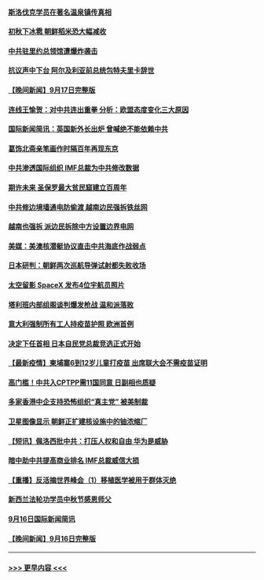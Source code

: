 #### [斯洛伐克学员在著名温泉镇传真相](../pages/prog202/a103219592.md?t=09181601) 
#### [初秋下冰雹 朝鲜稻米恐大幅减收](../pages/prog202/a103219563.md?t=09181601) 
#### [中共驻里约总领馆遭爆炸袭击](../pages/prog202/a103219502.md?t=09181601) 
#### [抗议声中下台 阿尔及利亚前总统包特夫里卡辞世](../pages/prog202/a103219425.md?t=09181601) 
#### [【晚间新闻】9月17日完整版](../pages/prog202/a103219384.md?t=09181601) 
#### [连线王愉贺：对中共连出重拳 分析：欧盟态度变化三大原因](../pages/prog202/a103218366.md?t=09181601) 
#### [国际新闻简讯：英国新外长出炉 曾喊绝不能依赖中共](../pages/prog202/a103218177.md?t=09181601) 
#### [葛饰北斋亲笔画作时隔百年再现东京](../pages/prog202/a103219176.md?t=09181601) 
#### [中共渗透国际组织 IMF总裁为中共修改数据](../pages/prog202/a103219215.md?t=09181601) 
#### [期许未来 圣保罗最大贫民窟建立百周年](../pages/prog202/a103219167.md?t=09181601) 
#### [中共修边境墙通电防偷渡 越南边民强拆铁丝网](../pages/prog202/a103218917.md?t=09181601) 
#### [越南也强拆 派边民拆除中方设置边界电网](../pages/prog202/a103219160.md?t=09181601) 
#### [美媒：美澳核潜艇协议直击中共海底作战弱点](../pages/prog202/a103219131.md?t=09181601) 
#### [日本研判：朝鲜两次巡航导弹试射都失败收场](../pages/prog202/a103219041.md?t=09181601) 
#### [太空留影 SpaceX 发布4位宇航员照片](../pages/prog202/a103219123.md?t=09181601) 
#### [塔利班内部组阁谈判爆发枪战 温和派落败](../pages/prog202/a103219104.md?t=09181601) 
#### [意大利强制所有工人持疫苗护照 欧洲首例](../pages/prog202/a103218881.md?t=09181601) 
#### [决定下任首相 日本自民党总裁竞选正式开始](../pages/prog202/a103218991.md?t=09181601) 
#### [【最新疫情】柬埔寨6到12岁儿童打疫苗 出席联大会不需疫苗证明](../pages/prog202/a103218967.md?t=09181601) 
#### [高门槛！中共入CPTPP需11国同意 日副相也质疑](../pages/prog202/a103218931.md?t=09181601) 
#### [多家香港中企支持恐怖组织“真主党” 被美制裁](../pages/prog202/a103218828.md?t=09181601) 
#### [卫星图像显示 朝鲜正扩建核设施中的铀浓缩厂](../pages/prog202/a103218805.md?t=09181601) 
#### [【短讯】佩洛西批中共：打压人权和自由 华为是威胁](../pages/prog202/a103218908.md?t=09181601) 
#### [暗中助中共提高商业排名 IMF总裁威信大损](../pages/prog202/a103218802.md?t=09181601) 
#### [【重播】反活摘世界峰会（1）移植医学被用于群体灭绝](../pages/prog202/a103218831.md?t=09181601) 
#### [新西兰法轮功学员中秋节感恩师父](../pages/prog202/a103218691.md?t=09181601) 
#### [9月16日国际新闻简讯](../pages/prog202/a103218657.md?t=09181601) 
#### [【晚间新闻】9月16日完整版](../pages/prog202/a103218429.md?t=09181601) 

----
#### [ >>> 更早内容 <<< ](../indexes/prog202-earlier.md)

